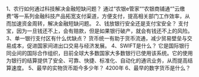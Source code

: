 1、农行如何通过科技解决金融短缺问题？
通过“农银e管家““农银商铺通“”云缴费“等一系列金融科技产品拓宽支付渠道，方便支付，提高相关部门工作效率，从而加速资金周转，解决金融短缺问题。
2、钱放银行安全还是支付宝安全？
支付宝，因为一旦钱还不上，会有赔款，但是如果银行破产，就会有钱还不上的风险。
3、单一银行支付区有什么优缺点？
货币统一有助于货币流通，减少贸易壁垒与交易成本，促进国家间进出口交易与经济发展。
4、SWIFT是什么？
它是国际银行同业间的国际合作组织，目前全球大多数国家大多数银行已使用该系统。它的使用为银行的结算提供了安全、可靠、快捷、标准化、自动化的通讯业务，从而提高结算速度。
5、最早的实物货币距今多少年？
4200年
6、最早的数字货币是什么？

